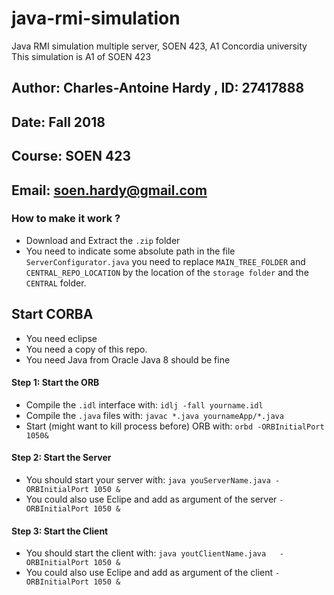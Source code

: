 # java-rmi-simulation
Java RMI simulation multiple server, SOEN 423, A1 Concordia university
This simulation is A1 of SOEN 423

## Author: Charles-Antoine Hardy , ID: 27417888
## Date: Fall 2018
## Course: SOEN 423
## Email: soen.hardy@gmail.com


### How to make it work ?
- Download and Extract the `.zip` folder
- You need to indicate some absolute path in the file `ServerConfigurator.java`
you need to replace `MAIN_TREE_FOLDER` and `CENTRAL_REPO_LOCATION` by
the location of the `storage folder` and the `CENTRAL` folder.


## Start CORBA

- You need eclipse
- You need a copy of this repo.
- You need Java from Oracle Java 8 should be fine

#### Step 1: Start the ORB
- Compile the `.idl` interface with: `idlj -fall yourname.idl`
- Compile the `.java` files with: `javac *.java yournameApp/*.java`
- Start (might want to kill process before) ORB with: `orbd -ORBInitialPort 1050&`

#### Step 2: Start the Server
- You should start your server with: `java youServerName.java -ORBInitialPort 1050 &`
- You could also use Eclipe and add as argument of the server `-ORBInitialPort 1050 &`

#### Step 3: Start the Client
- You should start the client with: `java youtClientName.java   -ORBInitialPort 1050 &`
- You could also use Eclipe and add as argument of the client `-ORBInitialPort 1050 &`


